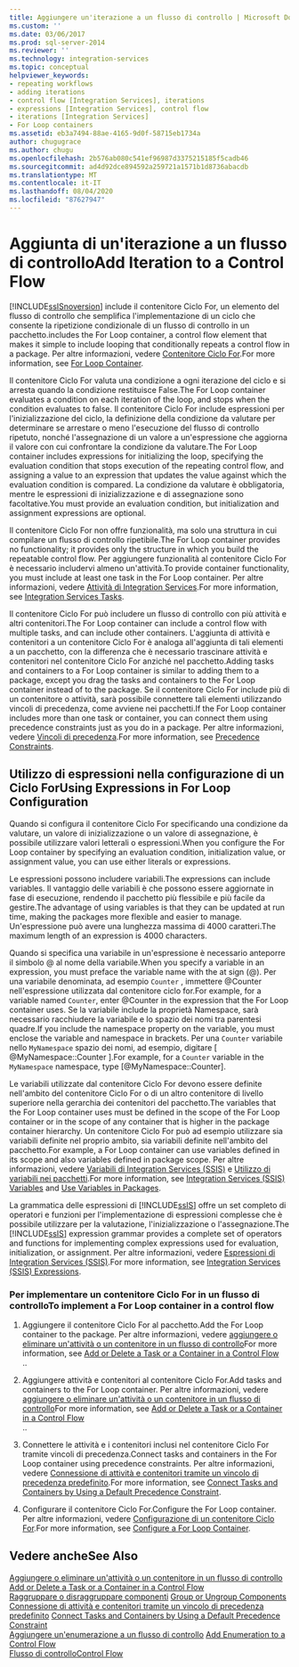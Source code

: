 ```yaml
---
title: Aggiungere un'iterazione a un flusso di controllo | Microsoft Docs
ms.custom: ''
ms.date: 03/06/2017
ms.prod: sql-server-2014
ms.reviewer: ''
ms.technology: integration-services
ms.topic: conceptual
helpviewer_keywords:
- repeating workflows
- adding iterations
- control flow [Integration Services], iterations
- expressions [Integration Services], control flow
- iterations [Integration Services]
- For Loop containers
ms.assetid: eb3a7494-88ae-4165-9d0f-58715eb1734a
author: chugugrace
ms.author: chugu
ms.openlocfilehash: 2b576ab080c541ef96987d3375215185f5cadb46
ms.sourcegitcommit: ad4d92dce894592a259721a1571b1d8736abacdb
ms.translationtype: MT
ms.contentlocale: it-IT
ms.lasthandoff: 08/04/2020
ms.locfileid: "87627947"
---
```

# <a name="add-iteration-to-a-control-flow"></a><span data-ttu-id="e5013-102">Aggiunta di un'iterazione a un flusso di controllo</span><span class="sxs-lookup"><span data-stu-id="e5013-102">Add Iteration to a Control Flow</span></span>
  [!INCLUDE[ssISnoversion](../includes/ssisnoversion-md.md)] <span data-ttu-id="e5013-103">include il contenitore Ciclo For, un elemento del flusso di controllo che semplifica l'implementazione di un ciclo che consente la ripetizione condizionale di un flusso di controllo in un pacchetto.</span><span class="sxs-lookup"><span data-stu-id="e5013-103">includes the For Loop container, a control flow element that makes it simple to include looping that conditionally repeats a control flow in a package.</span></span> <span data-ttu-id="e5013-104">Per altre informazioni, vedere [Contenitore Ciclo For](control-flow/for-loop-container.md).</span><span class="sxs-lookup"><span data-stu-id="e5013-104">For more information, see [For Loop Container](control-flow/for-loop-container.md).</span></span>  
  
 <span data-ttu-id="e5013-105">Il contenitore Ciclo For valuta una condizione a ogni iterazione del ciclo e si arresta quando la condizione restituisce False.</span><span class="sxs-lookup"><span data-stu-id="e5013-105">The For Loop container evaluates a condition on each iteration of the loop, and stops when the condition evaluates to false.</span></span> <span data-ttu-id="e5013-106">Il contenitore Ciclo For include espressioni per l'inizializzazione del ciclo, la definizione della condizione da valutare per determinare se arrestare o meno l'esecuzione del flusso di controllo ripetuto, nonché l'assegnazione di un valore a un'espressione che aggiorna il valore con cui confrontare la condizione da valutare.</span><span class="sxs-lookup"><span data-stu-id="e5013-106">The For Loop container includes expressions for initializing the loop, specifying the evaluation condition that stops execution of the repeating control flow, and assigning a value to an expression that updates the value against which the evaluation condition is compared.</span></span> <span data-ttu-id="e5013-107">La condizione da valutare è obbligatoria, mentre le espressioni di inizializzazione e di assegnazione sono facoltative.</span><span class="sxs-lookup"><span data-stu-id="e5013-107">You must provide an evaluation condition, but initialization and assignment expressions are optional.</span></span>  
  
 <span data-ttu-id="e5013-108">Il contenitore Ciclo For non offre funzionalità, ma solo una struttura in cui compilare un flusso di controllo ripetibile.</span><span class="sxs-lookup"><span data-stu-id="e5013-108">The For Loop container provides no functionality; it provides only the structure in which you build the repeatable control flow.</span></span> <span data-ttu-id="e5013-109">Per aggiungere funzionalità al contenitore Ciclo For è necessario includervi almeno un'attività.</span><span class="sxs-lookup"><span data-stu-id="e5013-109">To provide container functionality, you must include at least one task in the For Loop container.</span></span> <span data-ttu-id="e5013-110">Per altre informazioni, vedere [Attività di Integration Services](control-flow/integration-services-tasks.md).</span><span class="sxs-lookup"><span data-stu-id="e5013-110">For more information, see [Integration Services Tasks](control-flow/integration-services-tasks.md).</span></span>  
  
 <span data-ttu-id="e5013-111">Il contenitore Ciclo For può includere un flusso di controllo con più attività e altri contenitori.</span><span class="sxs-lookup"><span data-stu-id="e5013-111">The For Loop container can include a control flow with multiple tasks, and can include other containers.</span></span> <span data-ttu-id="e5013-112">L'aggiunta di attività e contenitori a un contenitore Ciclo For è analoga all'aggiunta di tali elementi a un pacchetto, con la differenza che è necessario trascinare attività e contenitori nel contenitore Ciclo For anziché nel pacchetto.</span><span class="sxs-lookup"><span data-stu-id="e5013-112">Adding tasks and containers to a For Loop container is similar to adding them to a package, except you drag the tasks and containers to the For Loop container instead of to the package.</span></span> <span data-ttu-id="e5013-113">Se il contenitore Ciclo For include più di un contenitore o attività, sarà possibile connettere tali elementi utilizzando vincoli di precedenza, come avviene nei pacchetti.</span><span class="sxs-lookup"><span data-stu-id="e5013-113">If the For Loop container includes more than one task or container, you can connect them using precedence constraints just as you do in a package.</span></span> <span data-ttu-id="e5013-114">Per altre informazioni, vedere [Vincoli di precedenza](control-flow/precedence-constraints.md).</span><span class="sxs-lookup"><span data-stu-id="e5013-114">For more information, see [Precedence Constraints](control-flow/precedence-constraints.md).</span></span>  
  
## <a name="using-expressions-in-for-loop-configuration"></a><span data-ttu-id="e5013-115">Utilizzo di espressioni nella configurazione di un Ciclo For</span><span class="sxs-lookup"><span data-stu-id="e5013-115">Using Expressions in For Loop Configuration</span></span>  
 <span data-ttu-id="e5013-116">Quando si configura il contenitore Ciclo For specificando una condizione da valutare, un valore di inizializzazione o un valore di assegnazione, è possibile utilizzare valori letterali o espressioni.</span><span class="sxs-lookup"><span data-stu-id="e5013-116">When you configure the For Loop container by specifying an evaluation condition, initialization value, or assignment value, you can use either literals or expressions.</span></span>  
  
 <span data-ttu-id="e5013-117">Le espressioni possono includere variabili.</span><span class="sxs-lookup"><span data-stu-id="e5013-117">The expressions can include variables.</span></span> <span data-ttu-id="e5013-118">Il vantaggio delle variabili è che possono essere aggiornate in fase di esecuzione, rendendo il pacchetto più flessibile e più facile da gestire.</span><span class="sxs-lookup"><span data-stu-id="e5013-118">The advantage of using variables is that they can be updated at run time, making the packages more flexible and easier to manage.</span></span> <span data-ttu-id="e5013-119">Un'espressione può avere una lunghezza massima di 4000 caratteri.</span><span class="sxs-lookup"><span data-stu-id="e5013-119">The maximum length of an expression is 4000 characters.</span></span>  
  
 <span data-ttu-id="e5013-120">Quando si specifica una variabile in un'espressione è necessario anteporre il simbolo @ al nome della variabile.</span><span class="sxs-lookup"><span data-stu-id="e5013-120">When you specify a variable in an expression, you must preface the variable name with the at sign (@).</span></span> <span data-ttu-id="e5013-121">Per una variabile denominata, ad esempio `Counter` , immettere @Counter nell'espressione utilizzata dal contenitore ciclo for.</span><span class="sxs-lookup"><span data-stu-id="e5013-121">For example, for a variable named `Counter`, enter @Counter in the expression that the For Loop container uses.</span></span> <span data-ttu-id="e5013-122">Se la variabile include la proprietà Namespace, sarà necessario racchiudere la variabile e lo spazio dei nomi tra parentesi quadre.</span><span class="sxs-lookup"><span data-stu-id="e5013-122">If you include the namespace property on the variable, you must enclose the variable and namespace in brackets.</span></span> <span data-ttu-id="e5013-123">Per una `Counter` variabile nello `MyNamespace` spazio dei nomi, ad esempio, digitare [ @MyNamespace::Counter ].</span><span class="sxs-lookup"><span data-stu-id="e5013-123">For example, for a `Counter` variable in the `MyNamespace` namespace, type [@MyNamespace::Counter].</span></span>  
  
 <span data-ttu-id="e5013-124">Le variabili utilizzate dal contenitore Ciclo For devono essere definite nell'ambito del contenitore Ciclo For o di un altro contenitore di livello superiore nella gerarchia dei contenitori del pacchetto.</span><span class="sxs-lookup"><span data-stu-id="e5013-124">The variables that the For Loop container uses must be defined in the scope of the For Loop container or in the scope of any container that is higher in the package container hierarchy.</span></span> <span data-ttu-id="e5013-125">Un contenitore Ciclo For può ad esempio utilizzare sia variabili definite nel proprio ambito, sia variabili definite nell'ambito del pacchetto.</span><span class="sxs-lookup"><span data-stu-id="e5013-125">For example, a For Loop container can use variables defined in its scope and also variables defined in package scope.</span></span> <span data-ttu-id="e5013-126">Per altre informazioni, vedere [Variabili di Integration Services &#40;SSIS&#41;](integration-services-ssis-variables.md) e [Utilizzo di variabili nei pacchetti](../../2014/integration-services/use-variables-in-packages.md).</span><span class="sxs-lookup"><span data-stu-id="e5013-126">For more information, see [Integration Services &#40;SSIS&#41; Variables](integration-services-ssis-variables.md) and [Use Variables in Packages](../../2014/integration-services/use-variables-in-packages.md).</span></span>  
  
 <span data-ttu-id="e5013-127">La grammatica delle espressioni di [!INCLUDE[ssIS](../includes/ssis-md.md)] offre un set completo di operatori e funzioni per l'implementazione di espressioni complesse che è possibile utilizzare per la valutazione, l'inizializzazione o l'assegnazione.</span><span class="sxs-lookup"><span data-stu-id="e5013-127">The [!INCLUDE[ssIS](../includes/ssis-md.md)] expression grammar provides a complete set of operators and functions for implementing complex expressions used for evaluation, initialization, or assignment.</span></span> <span data-ttu-id="e5013-128">Per altre informazioni, vedere [Espressioni di Integration Services &#40;SSIS&#41;](expressions/integration-services-ssis-expressions.md).</span><span class="sxs-lookup"><span data-stu-id="e5013-128">For more information, see [Integration Services &#40;SSIS&#41; Expressions](expressions/integration-services-ssis-expressions.md).</span></span>  
  
### <a name="to-implement-a-for-loop-container-in-a-control-flow"></a><span data-ttu-id="e5013-129">Per implementare un contenitore Ciclo For in un flusso di controllo</span><span class="sxs-lookup"><span data-stu-id="e5013-129">To implement a For Loop container in a control flow</span></span>  
  
1.  <span data-ttu-id="e5013-130">Aggiungere il contenitore Ciclo For al pacchetto.</span><span class="sxs-lookup"><span data-stu-id="e5013-130">Add the For Loop container to the package.</span></span> <span data-ttu-id="e5013-131">Per altre informazioni, vedere [aggiungere o eliminare un'attività o un contenitore in un flusso di controllo](control-flow/add-or-delete-a-task-or-a-container-in-a-control-flow.md)</span><span class="sxs-lookup"><span data-stu-id="e5013-131">For more information, see [Add or Delete a Task or a Container in a Control Flow](control-flow/add-or-delete-a-task-or-a-container-in-a-control-flow.md)</span></span>  
  <span data-ttu-id="e5013-132">.</span><span class="sxs-lookup"><span data-stu-id="e5013-132">.</span></span>  
  
2.  <span data-ttu-id="e5013-133">Aggiungere attività e contenitori al contenitore Ciclo For.</span><span class="sxs-lookup"><span data-stu-id="e5013-133">Add tasks and containers to the For Loop container.</span></span> <span data-ttu-id="e5013-134">Per altre informazioni, vedere [aggiungere o eliminare un'attività o un contenitore in un flusso di controllo](control-flow/add-or-delete-a-task-or-a-container-in-a-control-flow.md)</span><span class="sxs-lookup"><span data-stu-id="e5013-134">For more information, see [Add or Delete a Task or a Container in a Control Flow](control-flow/add-or-delete-a-task-or-a-container-in-a-control-flow.md)</span></span>  
  <span data-ttu-id="e5013-135">.</span><span class="sxs-lookup"><span data-stu-id="e5013-135">.</span></span>  
  
3.  <span data-ttu-id="e5013-136">Connettere le attività e i contenitori inclusi nel contenitore Ciclo For tramite vincoli di precedenza.</span><span class="sxs-lookup"><span data-stu-id="e5013-136">Connect tasks and containers in the For Loop container using precedence constraints.</span></span> <span data-ttu-id="e5013-137">Per altre informazioni, vedere [Connessione di attività e contenitori tramite un vincolo di precedenza predefinito](../../2014/integration-services/connect-tasks-and-containers-by-using-a-default-precedence-constraint.md).</span><span class="sxs-lookup"><span data-stu-id="e5013-137">For more information, see [Connect Tasks and Containers by Using a Default Precedence Constraint](../../2014/integration-services/connect-tasks-and-containers-by-using-a-default-precedence-constraint.md).</span></span>  
  
4.  <span data-ttu-id="e5013-138">Configurare il contenitore Ciclo For.</span><span class="sxs-lookup"><span data-stu-id="e5013-138">Configure the For Loop container.</span></span> <span data-ttu-id="e5013-139">Per altre informazioni, vedere [Configurazione di un contenitore Ciclo For](../../2014/integration-services/configure-a-for-loop-container.md).</span><span class="sxs-lookup"><span data-stu-id="e5013-139">For more information, see [Configure a For Loop Container](../../2014/integration-services/configure-a-for-loop-container.md).</span></span>  
  
## <a name="see-also"></a><span data-ttu-id="e5013-140">Vedere anche</span><span class="sxs-lookup"><span data-stu-id="e5013-140">See Also</span></span>  
 <span data-ttu-id="e5013-141">[Aggiungere o eliminare un'attività o un contenitore in un flusso di controllo](control-flow/add-or-delete-a-task-or-a-container-in-a-control-flow.md) </span><span class="sxs-lookup"><span data-stu-id="e5013-141">[Add or Delete a Task or a Container in a Control Flow](control-flow/add-or-delete-a-task-or-a-container-in-a-control-flow.md) </span></span>  
 <span data-ttu-id="e5013-142">[Raggruppare o disraggruppare componenti](group-or-ungroup-components.md) </span><span class="sxs-lookup"><span data-stu-id="e5013-142">[Group or Ungroup Components](group-or-ungroup-components.md) </span></span>  
 <span data-ttu-id="e5013-143">[Connessione di attività e contenitori tramite un vincolo di precedenza predefinito](../../2014/integration-services/connect-tasks-and-containers-by-using-a-default-precedence-constraint.md) </span><span class="sxs-lookup"><span data-stu-id="e5013-143">[Connect Tasks and Containers by Using a Default Precedence Constraint](../../2014/integration-services/connect-tasks-and-containers-by-using-a-default-precedence-constraint.md) </span></span>  
 <span data-ttu-id="e5013-144">[Aggiungere un'enumerazione a un flusso di controllo](../../2014/integration-services/add-enumeration-to-a-control-flow.md) </span><span class="sxs-lookup"><span data-stu-id="e5013-144">[Add Enumeration to a Control Flow](../../2014/integration-services/add-enumeration-to-a-control-flow.md) </span></span>  
 [<span data-ttu-id="e5013-145">Flusso di controllo</span><span class="sxs-lookup"><span data-stu-id="e5013-145">Control Flow</span></span>](control-flow/control-flow.md)  
  
  
